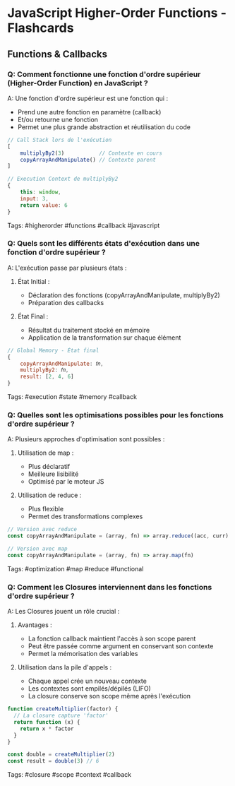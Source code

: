 # JavaScript Higher-Order Functions - Flashcards

## Functions & Callbacks

### Q: Comment fonctionne une fonction d'ordre supérieur (Higher-Order Function) en JavaScript ?

A: Une fonction d'ordre supérieur est une fonction qui :

- Prend une autre fonction en paramètre (callback)
- Et/ou retourne une fonction
- Permet une plus grande abstraction et réutilisation du code

```javascript
// Call Stack lors de l'exécution
[
    multiplyBy2(3)           // Contexte en cours
    copyArrayAndManipulate() // Contexte parent
]

// Execution Context de multiplyBy2
{
    this: window,
    input: 3,
    return value: 6
}
```

Tags: #higherorder #functions #callback #javascript

### Q: Quels sont les différents états d'exécution dans une fonction d'ordre supérieur ?

A: L'exécution passe par plusieurs états :

1. État Initial :

   - Déclaration des fonctions (copyArrayAndManipulate, multiplyBy2)
   - Préparation des callbacks

2. État Final :
   - Résultat du traitement stocké en mémoire
   - Application de la transformation sur chaque élément

```javascript
// Global Memory - État final
{
    copyArrayAndManipulate: 𝑓𝑛,
    multiplyBy2: 𝑓𝑛,
    result: [2, 4, 6]
}
```

Tags: #execution #state #memory #callback

### Q: Quelles sont les optimisations possibles pour les fonctions d'ordre supérieur ?

A: Plusieurs approches d'optimisation sont possibles :

1. Utilisation de map :

   - Plus déclaratif
   - Meilleure lisibilité
   - Optimisé par le moteur JS

2. Utilisation de reduce :
   - Plus flexible
   - Permet des transformations complexes

```javascript
// Version avec reduce
const copyArrayAndManipulate = (array, fn) => array.reduce((acc, curr) => [...acc, fn(curr)], [])

// Version avec map
const copyArrayAndManipulate = (array, fn) => array.map(fn)
```

Tags: #optimization #map #reduce #functional

### Q: Comment les Closures interviennent dans les fonctions d'ordre supérieur ?

A: Les Closures jouent un rôle crucial :

1. Avantages :

   - La fonction callback maintient l'accès à son scope parent
   - Peut être passée comme argument en conservant son contexte
   - Permet la mémorisation des variables

2. Utilisation dans la pile d'appels :
   - Chaque appel crée un nouveau contexte
   - Les contextes sont empilés/dépilés (LIFO)
   - La closure conserve son scope même après l'exécution

```javascript
function createMultiplier(factor) {
  // La closure capture 'factor'
  return function (x) {
    return x * factor
  }
}

const double = createMultiplier(2)
const result = double(3) // 6
```

Tags: #closure #scope #context #callback
